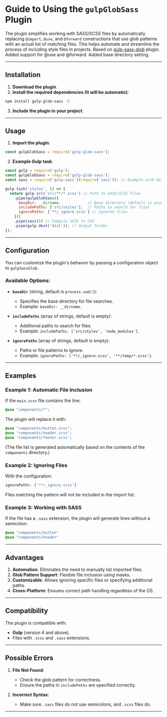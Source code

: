 # Guide to Using the `gulpGlobSass` Plugin

The plugin simplifies working with SASS/SCSS files by automatically replacing `@import`, `@use`, and `@forward` constructions that use glob patterns with an actual list of matching files. This helps automate and streamline the process of including style files in projects. Based on [gulp-sass-glob](https://www.npmjs.com/package/gulp-sass-glob) plugin. Added support for @use and @forward. Added base directory setting.

---

## Installation

1. **Download the plugin**.
2. **Install the required dependencies (It will be automatic)**:

```bash
npm install gulp-glob-sass -D
```

3. **Include the plugin in your project**.

---

## Usage

1. **Import the plugin**:
```javascript
const gulpGlobSass = require('gulp-glob-sass');
```

2. **Example Gulp task**:
```javascript
const gulp = require('gulp');
const gulpGlobSass = require('gulp-glob-sass');
const sass = require('gulp-sass')(require('sass')); // Example with Gulp Sass

gulp.task('styles', () => {
  return gulp.src('src/**/*.scss') // Path to SASS/SCSS files
    .pipe(gulpGlobSass({
      baseDir: __dirname,            // Base directory (default is process.cwd())
      includePaths: ['src/styles'],  // Paths to search for files
      ignorePaths: ['**/_ignore.scss'] // Ignored files
    }))
    .pipe(sass()) // Compile SCSS to CSS
    .pipe(gulp.dest('dist')); // Output folder
});
```

---

## Configuration

You can customize the plugin's behavior by passing a configuration object to `gulpSassGlob`.

### Available Options:
- **`baseDir`** (string, default is `process.cwd()`): 
  - Specifies the base directory for file searches.
  - Example: `baseDir: __dirname`.

- **`includePaths`** (array of strings, default is empty):
  - Additional paths to search for files.
  - Example: `includePaths: ['src/styles', 'node_modules']`.

- **`ignorePaths`** (array of strings, default is empty):
  - Paths or file patterns to ignore.
  - Example: `ignorePaths: ['**/_ignore.scss', '**/temp/*.scss']`.

---

## Examples

### Example 1: Automatic File Inclusion
If the `main.scss` file contains the line:
```scss
@use "components/*";
```

The plugin will replace it with:
```scss
@use "components/button.scss";
@use "components/header.scss";
@use "components/footer.scss";
```
(The file list is generated automatically based on the contents of the `components` directory.)

### Example 2: Ignoring Files
With the configuration:
```javascript
ignorePaths: ['**/_ignore.scss']
```

Files matching the pattern will not be included in the import list.

### Example 3: Working with SASS
If the file has a `.sass` extension, the plugin will generate lines without a semicolon:
```sass
@use "components/button"
@use "components/header"
```

---

## Advantages

1. **Automation**: Eliminates the need to manually list imported files.
2. **Glob Pattern Support**: Flexible file inclusion using masks.
3. **Customizable**: Allows ignoring specific files or specifying additional paths.
4. **Cross-Platform**: Ensures correct path handling regardless of the OS.

---

## Compatibility

The plugin is compatible with:
- **Gulp** (version 4 and above).
- Files with `.scss` and `.sass` extensions.

---

## Possible Errors

1. **File Not Found**:
   - Check the glob pattern for correctness.
   - Ensure the paths in `includePaths` are specified correctly.

2. **Incorrect Syntax**:
   - Make sure `.sass` files do not use semicolons, and `.scss` files do.

---
